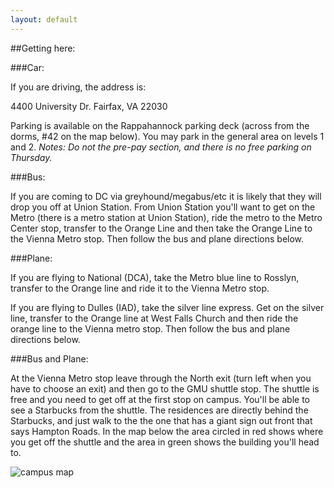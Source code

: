 ```yaml
---
layout: default
---
```


##Getting here:

###Car:

If you are driving, the address is:

4400 University Dr.
Fairfax, VA 22030

Parking is available on the Rappahannock parking deck (across from the dorms, #42 on the map below). You may park in the general area on levels 1 and 2. *Notes: Do not the pre-pay section, and there is no free parking on Thursday.*

###Bus:

If you are coming to DC via greyhound/megabus/etc it is likely that they will drop you off at Union Station. From Union Station you'll want to get on the Metro (there is a metro station at Union Station), ride the metro to the Metro Center stop, transfer to the Orange Line and then take the Orange Line to the Vienna Metro stop. Then follow the bus and plane directions below.

###Plane:

If you are flying to National (DCA), take the Metro blue line to Rosslyn, transfer to the Orange line and ride it to the Vienna Metro stop.

If you are flying to Dulles (IAD), take the silver line express. Get on the silver line, transfer to the Orange line at West Falls Church and then ride the orange line to the Vienna metro stop. Then follow the bus and plane directions below.

###Bus and Plane:

At the Vienna Metro stop leave through the North exit (turn left when you have to choose an exit) and then go to the GMU shuttle stop. The shuttle is free and you need to get off at the first stop on campus. You'll be able to see a Starbucks from the shuttle. The residences are directly behind the Starbucks, and just walk to the the one that has a giant sign out front that says Hampton Roads. In the map below the area circled in red shows where you get off the shuttle and the area in green shows the building you'll head to.

![campus map](http://i.imgur.com/1MlbJkA.jpg)
